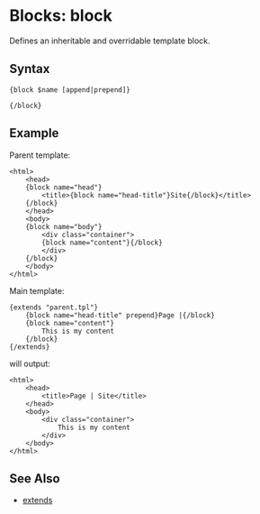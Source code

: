 # Blocks: block

Defines an inheritable and overridable template block.

## Syntax

```
{block $name [append|prepend]}
    
{/block}
```

## Example

Parent template:

```
<html>
    <head>
    {block name="head"}
        <title>{block name="head-title"}Site{/block}</title>
    {/block}
    </head>
    <body>
    {block name="body"}
        <div class="container">
        {block name="content"}{/block}
        </div>
    {/block}
    </body>
</html>
```

Main template:

```
{extends "parent.tpl"}
    {block name="head-title" prepend}Page |{/block}
    {block name="content"}
        This is my content
    {/block}
{/extends}
```

will output:

```
<html>
    <head>
        <title>Page | Site</title>
    </head>
    <body>
        <div class="container">
            This is my content
        </div>
    </body>
</html>
```

## See Also

- [extends](extends.md)
